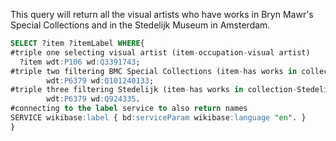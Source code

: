 This query will return all the visual artists who have works in Bryn Mawr's Special Collections and in the Stedelijk Museum in Amsterdam.

```sql
SELECT ?item ?itemLabel WHERE{
#triple one selecting visual artist (item-occupation-visual artist)
  ?item wdt:P106 wd:Q3391743;
#triple two filtering BMC Special Collections (item-has works in collection-BMC Spec Col)
        wdt:P6379 wd:Q101240133;
#triple three filtering Stedelijk (item-has works in collection-Stedelijk)
        wdt:P6379 wd:Q924335.
#connecting to the label service to also return names
SERVICE wikibase:label { bd:serviceParam wikibase:language "en". } 
}
```
